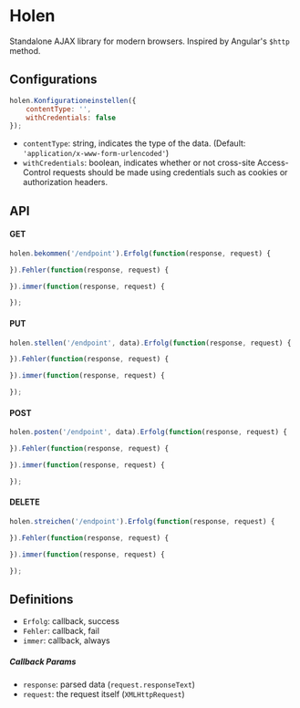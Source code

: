 # Holen
Standalone AJAX library for modern browsers. Inspired by Angular's `$http` method.

## Configurations
```javascript
holen.Konfigurationeinstellen({
    contentType: '',
    withCredentials: false
});
```
- `contentType`: string, indicates the type of the data. (Default: `'application/x-www-form-urlencoded'`)
- `withCredentials`: boolean, indicates whether or not cross-site Access-Control requests should be made using credentials such as cookies or authorization headers.
## API
#### GET
```javascript
holen.bekommen('/endpoint').Erfolg(function(response, request) {

}).Fehler(function(response, request) {

}).immer(function(response, request) {

});
```
#### PUT
```javascript
holen.stellen('/endpoint', data).Erfolg(function(response, request) {

}).Fehler(function(response, request) {

}).immer(function(response, request) {

});
```
#### POST
```javascript
holen.posten('/endpoint', data).Erfolg(function(response, request) {

}).Fehler(function(response, request) {

}).immer(function(response, request) {

});
```
#### DELETE
```javascript
holen.streichen('/endpoint').Erfolg(function(response, request) {

}).Fehler(function(response, request) {

}).immer(function(response, request) {

});
```

## Definitions
- `Erfolg`: callback, success
- `Fehler`: callback, fail
- `immer`: callback, always

##### Callback Params
- `response`: parsed data (`request.responseText`)
- `request`: the request itself (`XMLHttpRequest`)